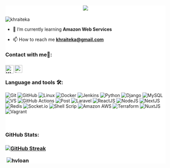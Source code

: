 <div style="background-color:white">
  <h1 align="center">
    <img
      src="https://readme-typing-svg.herokuapp.com/?font=Righteous&size=35&center=true&vCenter=true&width=500&color=F74E4E&&height=70&duration=4000&lines=Hi!+👋;+I'm+isynka!;" />
  </h1>
 
  <p align="left">
    <img src="https://komarev.com/ghpvc/?username=khraiteka&label=Profile%20views&color=0e75b6&style=flat"
      alt="khraiteka" />
  </p> 
    
- 🌱 I’m currently learning **Amazon Web Services** 

- 📫 How to reach me **khraiteka@gmail.com** 
    
<h3> Contact with me🤝: <h3>
  </hr>
  <a href="mailto:khraiteka@gmail.com">
    <img align="left" alt="KhraiTeKa | Gmail" width="26px"
      src="https://www.vectorlogo.zone/logos/gmail/gmail-icon.svg" />
  </a>
  <a href="https://www.instagram.com/isynka">
    <img align="left" alt="isynka| Instagram" width="24px"
      src="https://www.vectorlogo.zone/logos/instagram/instagram-icon.svg" />
  </a>
  
  </br>
<h3 align="left"> Language and tools 🛠:</h3>

![Git](https://img.shields.io/badge/GIT-E44C30?style=for-the-badge&logo=git&logoColor=white) 
![GitHub](https://img.shields.io/badge/GitHub-100000?style=for-the-badge&logo=github&logoColor=white) 
![Linux](https://img.shields.io/badge/Linux-FCC624?style=for-the-badge&logo=linux&logoColor=black) 
![Docker](https://img.shields.io/badge/docker-%230db7ed.svg?style=for-the-badge&logo=docker&logoColor=white) 
![Jenkins](https://img.shields.io/badge/Jenkins-D24939?style=for-the-badge&logo=Jenkins&logoColor=white) 
![Python](https://img.shields.io/badge/-Python-000?style=for-the-badge&logo=python) 
![Django](https://img.shields.io/badge/Django-092E20?style=for-the-badge&logo=django&logoColor=white) 
![MySQL](	https://img.shields.io/badge/MySQL-00000F?style=for-the-badge&logo=mysql&logoColor=white) 
![VS](https://img.shields.io/badge/Visual_Studio_Code-0078D4?style=for-the-badge&logo=visual%20studio%20code&logoColor=white) 
![GitHub Actions](https://img.shields.io/badge/GitHub_Actions-2088FF?style=for-the-badge&logo=github-actions&logoColor=white) 
![Post](https://img.shields.io/badge/Postman-FF6C37?style=for-the-badge&logo=postman&logoColor=white) 
![Laravel](https://img.shields.io/badge/Laravel-FF2D20?style=for-the-badge&logo=laravel&logoColor=white) 
![ReactJS](https://img.shields.io/badge/React-20232A?style=for-the-badge&logo=react&logoColor=61DAFB) 
![NodeJS](https://img.shields.io/badge/Node%20js-339933?style=for-the-badge&logo=nodedotjs&logoColor=white) 
![NextJS](https://img.shields.io/badge/next%20js-000000?style=for-the-badge&logo=nextdotjs&logoColor=white) 
![Redis](https://img.shields.io/badge/redis-CC0000.svg?&style=for-the-badge&logo=redis&logoColor=white) 
![Socket.io](https://img.shields.io/badge/Socket.io-010101?&style=for-the-badge&logo=Socket.io&logoColor=white) 
![Shell Scrip](https://img.shields.io/badge/Shell_Script-121011?style=for-the-badge&logo=gnu-bash&logoColor=white) 
![Amazon AWS](https://img.shields.io/badge/Amazon_AWS-FF9900?style=for-the-badge&logo=amazonaws&logoColor=white) 
![Terraform](https://img.shields.io/badge/Terraform-7B42BC?style=for-the-badge&logo=terraform&logoColor=white) 
![NuxtJS](https://img.shields.io/badge/nuxt%20js-00C58E?style=for-the-badge&logo=nuxtdotjs&logoColor=white) 
![Vagrant](https://img.shields.io/badge/Vagrant-1868F2?style=for-the-badge&logo=Vagrant&logoColor=white) 

<br/>
<h3> GitHub Stats: <h3>

<p align="center">
  
[![GitHub Streak](http://github-readme-streak-stats.herokuapp.com?user=isynka&theme=dark&date_format=j%20M%5B%20Y%5D)](https://git.io/streak-stats)


<p>&nbsp;<img align="center" src="https://github-readme-stats.vercel.app/api?username=isynka&show_icons=true&locale=en&theme=vision-friendly-dark" alt="hvloan" /></p>

</p>
